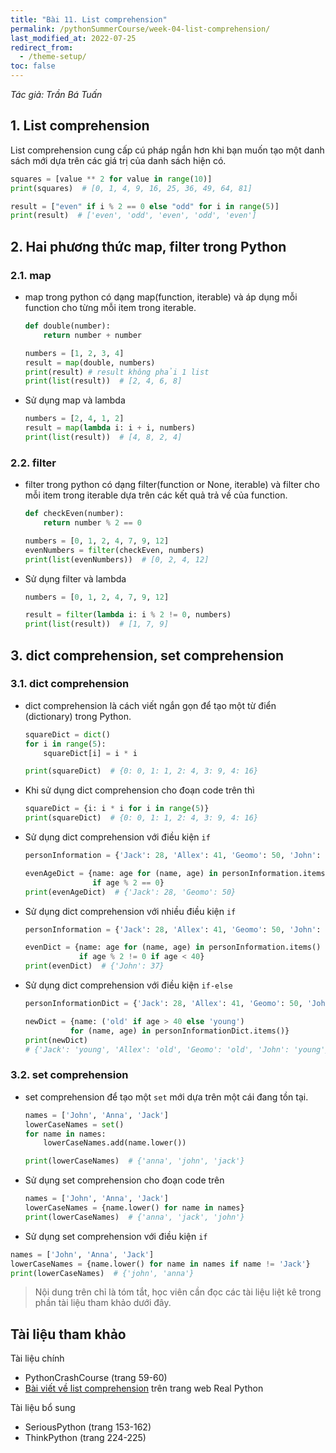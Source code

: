 ```yaml
---
title: "Bài 11. List comprehension"
permalink: /pythonSummerCourse/week-04-list-comprehension/
last_modified_at: 2022-07-25
redirect_from:
  - /theme-setup/
toc: false
---
```


_Tác giả: Trần Bá Tuấn_

## 1. List comprehension
List comprehension cung cấp cú pháp ngắn hơn khi bạn muốn tạo một danh sách mới dựa trên các giá trị của danh sách hiện có.
```py
squares = [value ** 2 for value in range(10)]
print(squares)  # [0, 1, 4, 9, 16, 25, 36, 49, 64, 81]

result = ["even" if i % 2 == 0 else "odd" for i in range(5)]
print(result)  # ['even', 'odd', 'even', 'odd', 'even']
```

## 2. Hai phương thức map, filter trong Python

### 2.1. map
- map trong python có dạng map(function, iterable) và áp dụng mỗi function cho từng mỗi item trong iterable.

  ```py
  def double(number):
      return number + number

  numbers = [1, 2, 3, 4]
  result = map(double, numbers)
  print(result) # result không phải 1 list
  print(list(result))  # [2, 4, 6, 8]
  ```

- Sử dụng map và lambda
  ```py
  numbers = [2, 4, 1, 2]
  result = map(lambda i: i + i, numbers)
  print(list(result))  # [4, 8, 2, 4]
  ```

### 2.2. filter
- filter trong python có dạng filter(function or None, iterable) và filter cho mỗi item trong iterable dựa trên các kết quả trả về của function.
  ```py
  def checkEven(number):
      return number % 2 == 0

  numbers = [0, 1, 2, 4, 7, 9, 12]
  evenNumbers = filter(checkEven, numbers)
  print(list(evenNumbers))  # [0, 2, 4, 12]
  ```

- Sử dụng filter và lambda
  ```py
  numbers = [0, 1, 2, 4, 7, 9, 12]

  result = filter(lambda i: i % 2 != 0, numbers)
  print(list(result))  # [1, 7, 9]
  ```

## 3. dict comprehension, set comprehension
### 3.1. dict comprehension
- dict comprehension là cách viết ngắn gọn để tạo một từ điển (dictionary) trong Python.
  ```py
  squareDict = dict()
  for i in range(5):
      squareDict[i] = i * i

  print(squareDict)  # {0: 0, 1: 1, 2: 4, 3: 9, 4: 16}
  ```
- Khi sử dụng dict comprehension cho đoạn code trên thì
  ```py
  squareDict = {i: i * i for i in range(5)}
  print(squareDict)  # {0: 0, 1: 1, 2: 4, 3: 9, 4: 16}
  ```
- Sử dụng dict comprehension với điều kiện `if`
  ```py
  personInformation = {'Jack': 28, 'Allex': 41, 'Geomo': 50, 'John': 37}

  evenAgeDict = {name: age for (name, age) in personInformation.items()
                 if age % 2 == 0}
  print(evenAgeDict)  # {'Jack': 28, 'Geomo': 50}
  ```
- Sử dụng dict comprehension với nhiều điều kiện `if`
  ```py
  personInformation = {'Jack': 28, 'Allex': 41, 'Geomo': 50, 'John': 37}

  evenDict = {name: age for (name, age) in personInformation.items()
              if age % 2 != 0 if age < 40}
  print(evenDict)  # {'John': 37}
  ```
- Sử dụng dict comprehension với điều kiện `if-else`
  ```py
  personInformationDict = {'Jack': 28, 'Allex': 41, 'Geomo': 50, 'John': 37}

  newDict = {name: ('old' if age > 40 else 'young')
            for (name, age) in personInformationDict.items()}
  print(newDict)
  # {'Jack': 'young', 'Allex': 'old', 'Geomo': 'old', 'John': 'young'}
  ```

### 3.2. set comprehension
- set comprehension để tạo một `set` mới dựa trên một cái đang tồn tại.
  ```py
  names = ['John', 'Anna', 'Jack']
  lowerCaseNames = set()
  for name in names:
      lowerCaseNames.add(name.lower())

  print(lowerCaseNames)  # {'anna', 'john', 'jack'}
  ```
- Sử dụng set comprehension cho đoạn code trên
  ```py
  names = ['John', 'Anna', 'Jack']
  lowerCaseNames = {name.lower() for name in names}
  print(lowerCaseNames)  # {'anna', 'jack', 'john'}
  ```
- Sử dụng set comprehension với điều kiện `if`
```py
names = ['John', 'Anna', 'Jack']
lowerCaseNames = {name.lower() for name in names if name != 'Jack'}
print(lowerCaseNames)  # {'john', 'anna'}
```

> Nội dung trên chỉ là tóm tắt, học viên cần đọc các tài liệu liệt kê trong phần tài liệu tham khảo dưới đây.

## Tài liệu tham khảo
Tài liệu chính
- PythonCrashCourse (trang 59-60)
- [Bài viết về list comprehension](https://realpython.com/list-comprehension-python/) trên trang web Real Python

Tài liệu bổ sung
- SeriousPython (trang 153-162)
- ThinkPython (trang 224-225)
